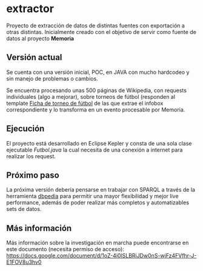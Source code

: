 extractor
=========

Proyecto de extracción de datos de distintas fuentes con exportación a otras distintas.
Inicialmente creado con el objetivo de servir como fuente de datos al proyecto __Memoria__


## Versión actual

Se cuenta con una versión inicial, POC, en JAVA con mucho hardcodeo y sin manejo de problemas o cambios.

Se encuentra procesando unas 500 páginas de Wikipedia, con requests individuales (algo a mejorar), sobre torneos de fútbol (responden al template  [Ficha de torneo de fútbol](http://es.wikipedia.org/wiki/Plantilla:Ficha_de_torneo_de_f%C3%BAtbol) de las que extrae el infobox correspondiente y lo transforma en un evento procesable por Memoria.

## Ejecución

El proyecto está desarrollado en Eclipse Kepler y consta de una sola clase ejecutable _Futbol.java_ la cual necesita de una conexión a internet para realizar los request.

## Próximo paso

La próxima versión debería pensarse en trabajar con SPARQL a través de la herramienta [dbpedia](http://dbpedia.org/About) para permitir una mayor flexibilidad y mejor live performance, además de poder realizar más completos y automatizables sets de datos.

## Más información

Más información sobre la investigación en marcha puede encontrarse en este documento (necesita permiso de acceso): https://docs.google.com/document/d/1oZ-4i0lSLBRiJDw0nS-wjFz4FVfhr-J-E1FOV8u3hv0
